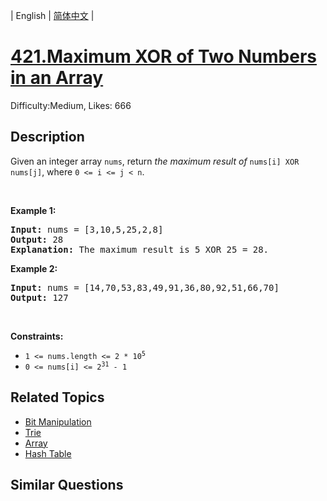 
| English | [简体中文](problem_zh.md) |

# [421.Maximum XOR of Two Numbers in an Array](https://leetcode.com/problems/maximum-xor-of-two-numbers-in-an-array/)
Difficulty:Medium, Likes: 666

## Description

<p>Given an integer array <code>nums</code>, return <em>the maximum result of </em><code>nums[i] XOR nums[j]</code>, where <code>0 &lt;= i &lt;= j &lt; n</code>.</p>

<p>&nbsp;</p>
<p><strong class="example">Example 1:</strong></p>

<pre>
<strong>Input:</strong> nums = [3,10,5,25,2,8]
<strong>Output:</strong> 28
<strong>Explanation:</strong> The maximum result is 5 XOR 25 = 28.
</pre>

<p><strong class="example">Example 2:</strong></p>

<pre>
<strong>Input:</strong> nums = [14,70,53,83,49,91,36,80,92,51,66,70]
<strong>Output:</strong> 127
</pre>

<p>&nbsp;</p>
<p><strong>Constraints:</strong></p>

<ul>
	<li><code>1 &lt;= nums.length &lt;= 2 * 10<sup>5</sup></code></li>
	<li><code>0 &lt;= nums[i] &lt;= 2<sup>31</sup> - 1</code></li>
</ul>


## Related Topics

- [Bit Manipulation](https://leetcode.com/tag/bit-manipulation/)
- [Trie](https://leetcode.com/tag/trie/)
- [Array](https://leetcode.com/tag/array/)
- [Hash Table](https://leetcode.com/tag/hash-table/)

## Similar Questions

